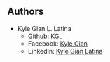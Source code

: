 ## Authors

- Kyle Gian L. Latina
  - Github: [KG\_](https://github.com/kayljiyan)
  - Facebook: [Kyle Gian](https://www.facebook.com/kyle.g1an/)
  - LinkedIn: [Kyle Gian Latina](https://www.linkedin.com/in/kylelatina/)
